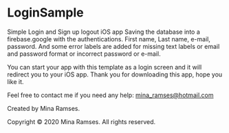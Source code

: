 # LoginSample

Simple Login and Sign up logout iOS app
Saving the database into a firebase.google with the authentications.
First name, Last name, e-mail, password.
And some error labels are added for missing text labels or email and password format or incorrect password or e-mail.

You can start your app with this template as a login screen and it will redirect you to your iOS app.
Thank you for downloading this app, hope you like it.

Feel free to contact me if you need any help: mina_ramses@hotmail.com

Created by Mina Ramses.

Copyright © 2020 Mina Ramses. All rights reserved.
